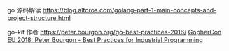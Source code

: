 
go 源码解读
https://blog.altoros.com/golang-part-1-main-concepts-and-project-structure.html

go-kit 作者
https://peter.bourgon.org/go-best-practices-2016/
[GopherCon EU 2018: Peter Bourgon - Best Practices for Industrial Programming](https://www.youtube.com/watch?v=PTE4VJIdHPg)